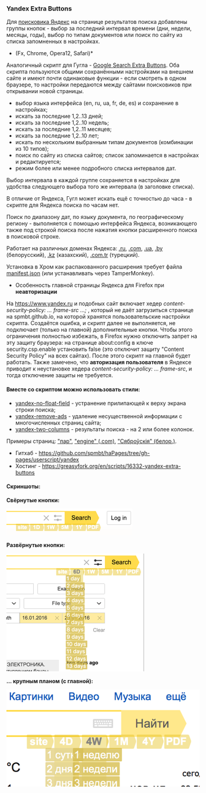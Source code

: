 ### Yandex Extra Buttons

Для [поисковика Яндекс](http://yandex.ru) на странице результатов поиска добавлены группы кнопок - выбор за последний интервал времени (дни, недели, месяцы, годы), выбор по типам документов или поиск по сайту из списка запомненных в настройках.

* (Fx, Chrome, Opera12, Safari)*

Аналогичный скрипт для Гугла - [Google Search Extra Buttons](https://greasyfork.org/en/scripts/7543/). Оба скрипта пользуются общими сохранёнными настройками на внешнем сайте и имеют почти одинаковые функции - если смотреть в одном браузере, то настройки передаются между сайтами поисковиков при открывании новой страницы.

* выбор языка интерфейса (en, ru, ua, fr, de, es) и сохранение в настройках;
* искать за последние 1,2..13 дней;
* искать за последние 1,2..10 недель;
* искать за последние 1,2..11 месяцев;
* искать за последние 1,2..10 лет;
* искать по нескольким выбранным типам документов (комбинации из 10 типов);
* поиск по сайту из списка сайтов; список запоминается в настройках и редактируется;
* режим более или менее подробного списка интервалов дат.

Выбор интервала в каждой группе сохраняется в настройках для удобства следующего выбора того же интервала (в заголовке списка).

В отличие от Яндекса, Гугл может искать ещё с точностью до часа - в скрипте для Яндекса поиска по часам нет.

Поиск по диапазону дат, по языку документа, по географическому региону - выполняется с помощью интерфейса Яндекса, возникающего также под строкой поиска после нажатия кнопки расширенного поиска в поисковой строке.

Работает на различных доменах Яндекса: [.ru](http://yandex.ru), [.com](http://yandex.com), [.ua](http://yandex.ua), [.by](http://yandex.by) (белорусский), [.kz](http://yandex.kz) (казахский), [.com.tr](http://yandex.com.tr) (турецкий).

Установка в Хром как распакованного расширения требует файла [manifest.json](https://github.com/spmbt/haPages/blob/gh-pages/userscript/yandex/manifest.json) (или устанавливать через TamperMonkey).

* Особенность главной страницы Яндекса для Firefox при **неавторизации**

На https://www.yandex.ru и подобных сайт включает хедер *content-security-policy: ... frame-src ...;* , который не даёт загрузиться странице на spmbt.github.io, на которой хранятся пользовательские настройки скрипта. Создаётся ошибка, и скрипт далее не выполняется, не подключает (только на главной) дополнительные кнопки. Чтобы этого ограничения полностью избежать, в Firefox нужно отключить запрет на эту защиту браузера: на странице about:config в ключе security.csp.enable установить false (это отключит защиту "Content Security Policy" на всех сайтах). После этого скрипт на главной будет работать. Также замечено, что **авторизация пользователя** в Яндексе приводит к неустановке хедера *content-security-policy: ... frame-src*, и тогда отключение защиты не требуется.

#### Вместе со скриптом можно использовать стили:

* [yandex-no-float-field](https://userstyles.org/styles/51117/) - устранение прилипающей к верху экрана строки поиска;
* [yandex-remove-ads](https://userstyles.org/styles/121827/) - удаление несущественной информации с многочисленных страниц сайта;
* [yandex-two-columns](https://userstyles.org/styles/57878/) - результаты поиска - на 2 или более колонок.

Примеры страниц: ["пар"](https://yandex.ru/search/?text=%D0%BF%D0%B0%D1%80), ["engine" (.com)](https://yandex.com/search/?text=engine), ["Сяброўскія" (белор.)](https://yandex.by/search/?text=Сяброўскія).

* Гитхаб - https://github.com/spmbt/haPages/tree/gh-pages/userscript/yandex
* Хостинг - https://greasyfork.org/en/scripts/16332-yandex-extra-buttons

#### Скриншоты: 

**Свёрнутые кнопки:**

![Свёрнутые кнопки](../../doc/yandex/shot-yaExtraButtFolded20160122.png)

**Развёрнутые кнопки:**

![Развёрнутые кнопки](../../doc/yandex/shot-yaExtraButtUnfold20160122.png)

**... крупным планом (с главной):**

![Развёрнутые кнопки крупным планом (с главной)](../../doc/yandex/shot-yaExtraButt20160122.png)

<br><br>